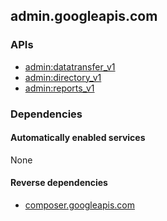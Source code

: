 ## admin.googleapis.com

### APIs

* [ admin:datatransfer_v1 ]( https://admin.googleapis.com/$discovery/rest?version=datatransfer_v1 )
* [ admin:directory_v1 ]( https://admin.googleapis.com/$discovery/rest?version=directory_v1 )
* [ admin:reports_v1 ]( https://admin.googleapis.com/$discovery/rest?version=reports_v1 )

### Dependencies

#### Automatically enabled services

None

#### Reverse dependencies

* [composer.googleapis.com](../composer.googleapis.com/)
